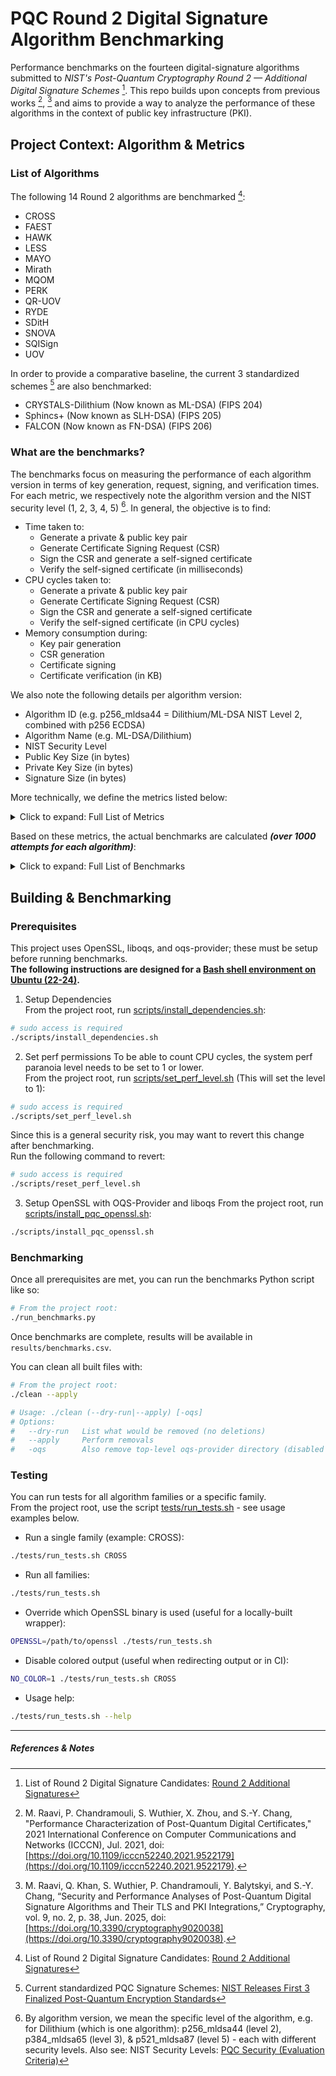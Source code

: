 # PQC Round 2 Digital Signature Algorithm Benchmarking  

Performance benchmarks on the fourteen digital-signature algorithms submitted to *NIST's Post-Quantum Cryptography Round 2 — Additional Digital Signature Schemes* [^1]. This repo builds upon concepts from previous works [^3], [^4] and aims to provide a way to analyze the performance of these algorithms in the context of public key infrastructure (PKI).  

## Project Context: Algorithm & Metrics

### List of Algorithms

The following 14 Round 2 algorithms are benchmarked [^1]:  

- CROSS
- FAEST
- HAWK
- LESS
- MAYO
- Mirath
- MQOM
- PERK
- QR-UOV
- RYDE
- SDitH
- SNOVA
- SQISign
- UOV

In order to provide a comparative baseline, the current 3 standardized schemes [^2] are also benchmarked:  

- CRYSTALS-Dilithium (Now known as ML-DSA) (FIPS 204)
- Sphincs+ (Now known as SLH-DSA) (FIPS 205)
- FALCON (Now known as FN-DSA) (FIPS 206)

### What are the benchmarks?  

The benchmarks focus on measuring the performance of each algorithm version in terms of key generation, request, signing, and verification times.  
For each metric, we respectively note the algorithm version and the NIST security level (1, 2, 3, 4, 5) [^5].
In general, the objective is to find:  

- Time taken to:
    - Generate a private & public key pair
    - Generate Certificate Signing Request (CSR)
    - Sign the CSR and generate a self-signed certificate
    - Verify the self-signed certificate (in milliseconds)
- CPU cycles taken to:
    - Generate a private & public key pair
    - Generate Certificate Signing Request (CSR)
    - Sign the CSR and generate a self-signed certificate
    - Verify the self-signed certificate (in CPU cycles)
- Memory consumption during:
    - Key pair generation
    - CSR generation
    - Certificate signing
    - Certificate verification (in KB)

We also note the following details per algorithm version:
- Algorithm ID (e.g. p256_mldsa44 = Dilithium/ML-DSA NIST Level 2, combined with p256 ECDSA)
- Algorithm Name (e.g. ML-DSA/Dilithium)
- NIST Security Level
- Public Key Size (in bytes)
- Private Key Size (in bytes)
- Signature Size (in bytes)

More technically, we define the metrics listed below:  

<details>
<summary>Click to expand: Full List of Metrics</summary>

- **User & kernel time** *(total CPU time, in milliseconds)* for <u>generating the private/public keypair</u>
- **User & kernel time** *(total CPU time, in milliseconds)* for <u>generating the CSR</u>
- **User & kernel time** *(total CPU time, in milliseconds)* for <u>signing CSR & generate a self-signed certificate</u>
- **User & kernel time** *(total CPU time, in milliseconds)* for <u>verifying the self-signed certificate</u>
- **Real time** *(wall-clock time, in milliseconds)* for <u>generating the private/public keypair</u>
- **Real time** *(wall-clock time, in milliseconds)* for <u>generating the CSR</u>
- **Real time** *(wall-clock time, in milliseconds)* for <u>signing CSR & generating a self-signed certificate</u>
- **Real time** *(wall-clock time, in milliseconds)* for <u>verifying the self-signed certificate</u>
- **CPU Cycles** for <u>generating the private/public keypair</u>
- **CPU Cycles** for <u>generating the CSR</u>
- **CPU Cycles** for <u>signing CSR & generating a self-signed certificate</u>
- **CPU Cycles** for <u>verifying the self-signed certificate</u>
- **Maximum memory usage/Peak RSS (Resident Set Size)** *(in KB)* for <u>generating the private/public keypair</u>
- **Maximum memory usage/Peak RSS (Resident Set Size)** *(in KB)* for <u>generating the CSR</u>
- **Maximum memory usage/Peak RSS (Resident Set Size)** *(in KB)* for <u>signing CSR & generating a self-signed certificate</u>
- **Maximum memory usage/Peak RSS (Resident Set Size)** *(in KB)* for <u>verifying the self-signed certificate</u>

</details>

Based on these metrics, the actual benchmarks are calculated ***(over 1000 attempts for each algorithm)***:

<details>
<summary>Click to expand: Full List of Benchmarks</summary>

- **Average CPU time** for <u>generating the private/public keypair</u>
- **Average CPU time** for <u>generating the CSR</u>
- **Average CPU time** for <u>signing CSR & generating a self-signed certificate</u>
- **Average CPU time** for <u>verifying the self-signed certificate</u>
- **Average wall-clock time** for <u>generating the private/public keypair</u>
- **Average wall-clock time** for <u>generating the CSR</u>
- **Average wall-clock time** for <u>signing CSR & generating a self-signed certificate</u>
- **Average wall-clock time** for <u>verifying the self-signed certificate</u>
- **Median CPU time** for <u>generating the private/public keypair</u>
- **Median CPU time** for <u>generating the CSR</u>
- **Median CPU time** for <u>signing CSR & generating a self-signed certificate</u>
- **Median CPU time** for <u>verifying the self-signed certificate</u>
- **Median wall-clock time** for <u>generating the private/public keypair</u>
- **Median wall-clock time** for <u>generating the CSR</u>
- **Median wall-clock time** for <u>signing CSR & generating a self-signed certificate</u>
- **Median wall-clock time** for <u>verifying the self-signed certificate</u>
- **Average CPU Cycles** for <u>generating the private/public keypair</u>
- **Average CPU Cycles** for <u>generating the CSR</u>
- **Average CPU Cycles** for <u>signing CSR & generating a self-signed certificate</u>
- **Average CPU Cycles** for <u>verifying the self-signed certificate</u>
- **Median CPU Cycles** for <u>generating the private/public keypair</u>
- **Median CPU Cycles** for <u>generating the CSR</u>
- **Median CPU Cycles** for <u>signing CSR & generating a self-signed certificate</u>
- **Median CPU Cycles** for <u>verifying the self-signed certificate</u>
- **Average Peak RSS** for <u>generating the private/public keypair</u>
- **Average Peak RSS** for <u>generating the CSR</u>
- **Average Peak RSS** for <u>signing CSR & generating a self-signed certificate</u>
- **Average Peak RSS** for <u>verifying the self-signed certificate</u>
- **Median Peak RSS** for <u>generating the private/public keypair</u>
- **Median Peak RSS** for <u>generating the CSR</u>
- **Median Peak RSS** for <u>signing CSR & generating a self-signed certificate</u>
- **Median Peak RSS** for <u>verifying the self-signed certificate</u>

</details>

## Building & Benchmarking

### Prerequisites

This project uses OpenSSL, liboqs, and oqs-provider; these must be setup before running benchmarks.  
**The following instructions are designed for a <u>Bash shell environment on Ubuntu (22-24)</u>.**  

1. Setup Dependencies  
From the project root, run [scripts/install_dependencies.sh](/scripts/install_dependencies.sh):  

```bash
# sudo access is required
./scripts/install_dependencies.sh
```

2. Set perf permissions
To be able to count CPU cycles, the system perf paranoia level needs to be set to 1 or lower.  
From the project root, run [scripts/set_perf_level.sh](/scripts/set_perf_level.sh) (This will set the level to 1): 

```bash
# sudo access is required
./scripts/set_perf_level.sh
```

Since this is a general security risk, you may want to revert this change after benchmarking.  
Run the following command to revert:  

```bash
# sudo access is required
./scripts/reset_perf_level.sh
```

3. Setup OpenSSL with OQS-Provider and liboqs
From the project root, run [scripts/install_pqc_openssl.sh](/scripts/install_pqc_openssl.sh):

```bash
./scripts/install_pqc_openssl.sh
```

### Benchmarking

Once all prerequisites are met, you can run the benchmarks Python script like so:  

```bash
# From the project root:
./run_benchmarks.py
```

Once benchmarks are complete, results will be available in `results/benchmarks.csv`.  

You can clean all built files with:  

```bash
# From the project root:
./clean --apply

# Usage: ./clean (--dry-run|--apply) [-oqs]
# Options:
#   --dry-run   List what would be removed (no deletions)
#   --apply     Perform removals
#   -oqs        Also remove top-level oqs-provider directory (disabled by default)
```

### Testing  

You can run tests for all algorithm families or a specific family.  
From the project root, use the script [tests/run_tests.sh](/tests/run_tests.sh) - see usage examples below.

- Run a single family (example: CROSS):

```bash
./tests/run_tests.sh CROSS
```

- Run all families:

```bash
./tests/run_tests.sh
```

- Override which OpenSSL binary is used (useful for a locally-built wrapper):

```bash
OPENSSL=/path/to/openssl ./tests/run_tests.sh
```

- Disable colored output (useful when redirecting output or in CI):

```bash
NO_COLOR=1 ./tests/run_tests.sh CROSS
```

- Usage help:

```bash
./tests/run_tests.sh --help
```

---

##### References & Notes

[^1]: List of Round 2 Digital Signature Candidates: [Round 2 Additional Signatures](https://csrc.nist.gov/Projects/pqc-dig-sig/round-2-additional-signatures)  

[^2]: Current standardized PQC Signature Schemes: [NIST Releases First 3 Finalized Post-Quantum Encryption Standards](https://www.nist.gov/news-events/news/2024/08/nist-releases-first-3-finalized-post-quantum-encryption-standards)  

[^3]: M. Raavi, P. Chandramouli, S. Wuthier, X. Zhou, and S.-Y. Chang, "Performance Characterization of Post-Quantum Digital Certificates," 2021 International Conference on Computer Communications and Networks (ICCCN), Jul. 2021, doi: [https://doi.org/10.1109/icccn52240.2021.9522179](https://doi.org/10.1109/icccn52240.2021.9522179).  

[^4]: M. Raavi, Q. Khan, S. Wuthier, P. Chandramouli, Y. Balytskyi, and S.-Y. Chang, “Security and Performance Analyses of Post-Quantum Digital Signature Algorithms and Their TLS and PKI Integrations,” Cryptography, vol. 9, no. 2, p. 38, Jun. 2025, doi: [https://doi.org/10.3390/cryptography9020038](https://doi.org/10.3390/cryptography9020038).  

[^5]: By algorithm version, we mean the specific level of the algorithm, e.g. for Dilithium (which is one algorithm): p256_mldsa44 (level 2), p384_mldsa65 (level 3), & p521_mldsa87 (level 5) - each with different security levels. Also see: NIST Security Levels: [PQC Security (Evaluation Criteria)](https://csrc.nist.gov/projects/post-quantum-cryptography/post-quantum-cryptography-standardization/evaluation-criteria/security-(evaluation-criteria))